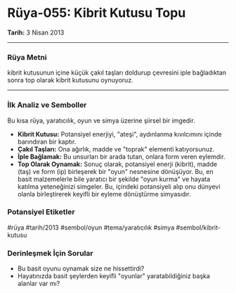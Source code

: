 # Rüya-055: Kibrit Kutusu Topu
**Tarih:** 3 Nisan 2013

---
### Rüya Metni

kibrit kutusunun içine küçük çakıl taşları doldurup çevresini iple bağladıktan sonra top olarak kibrit kutusunu oynuyoruz.

---
### İlk Analiz ve Semboller

Bu kısa rüya, yaratıcılık, oyun ve simya üzerine şiirsel bir imgedir.

* **Kibrit Kutusu:** Potansiyel enerjiyi, "ateşi", aydınlanma kıvılcımını içinde barındıran bir kaptır.
* **Çakıl Taşları:** Ona ağırlık, madde ve "toprak" elementi katıyorsunuz.
* **İple Bağlamak:** Bu unsurları bir arada tutan, onlara form veren eylemdir.
* **Top Olarak Oynamak:** Sonuç olarak, potansiyel enerji (kibrit), madde (taş) ve form (ip) birleşerek bir "oyun" nesnesine dönüşüyor. Bu, en basit malzemelerle bile yaratıcı bir şekilde "oyun kurma" ve hayata katılma yeteneğinizi simgeler. Bu, içindeki potansiyeli alıp onu dünyevi olanla birleştirerek keyifli bir eyleme dönüştürme simyasıdır.

### Potansiyel Etiketler
#rüya #tarih/2013 #sembol/oyun #tema/yaratıcılık #simya #sembol/kibrit-kutusu

### Derinleşmek İçin Sorular
* Bu basit oyunu oynamak size ne hissettirdi?
* Hayatınızda basit şeylerden keyifli "oyunlar" yaratabildiğiniz başka alanlar var mı?